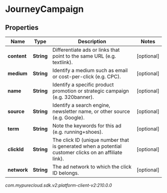 # JourneyCampaign


## Properties

| Name | Type | Description | Notes |
| ------------ | ------------- | ------------- | ------------- |
| **content** | **String** | Differentiate ads or links that point to the same URL (e.g. textlink). |  [optional] |
| **medium** | **String** | Identify a medium such as email or cost-per-click (e.g. CPC). |  [optional] |
| **name** | **String** | Identify a specific product promotion or strategic campaign (e.g. 320banner). |  [optional] |
| **source** | **String** | Identify a search engine, newsletter name, or other source (e.g. Google). |  [optional] |
| **term** | **String** | Note the keywords for this ad (e.g. running+shoes). |  [optional] |
| **clickId** | **String** | The click ID (unique number that is generated when a potential customer clicks on an affiliate link). |  [optional] |
| **network** | **String** | The ad network to which the click ID belongs. |  [optional] |




_com.mypurecloud.sdk.v2:platform-client-v2:210.0.0_

